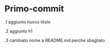 # Primo-commit

.1 aggiunto nuovo titolo

.2 aggiunto h1 

.3 cambiato nome a README.md perche sbagliato